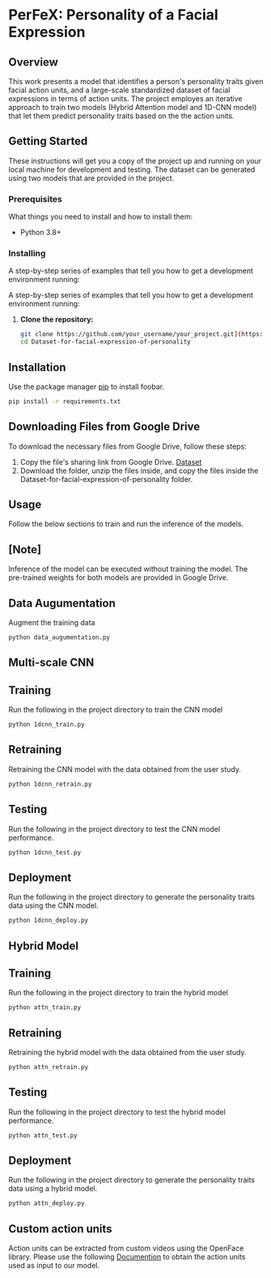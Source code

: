 # PerFeX: Personality of a Facial Expression


## Overview

This work presents a model that identifies a person's personality traits given facial action units, and a large-scale standardized dataset of facial expressions in terms of action units. The project employes an iterative approach to train two models (Hybrid Attention model and 1D-CNN model) that let them predict personality traits based on the the action units.

## Getting Started

These instructions will get you a copy of the project up and running on your local machine for development and testing. The dataset can be generated using two models that are provided in the project.

### Prerequisites

What things you need to install and how to install them:

- Python 3.8+

### Installing

A step-by-step series of examples that tell you how to get a development environment running:

A step-by-step series of examples that tell you how to get a development environment running:

1. **Clone the repository:**
   ```bash
   git clone https://github.com/your_username/your_project.git](https://github.com/kodavatiSrikar/Dataset-for-facial-expression-of-personality.git
   cd Dataset-for-facial-expression-of-personality
   ```
## Installation

Use the package manager [pip](https://pip.pypa.io/en/stable/) to install foobar.

```bash
pip install -r requirements.txt
```

## Downloading Files from Google Drive

To download the necessary files from Google Drive, follow these steps:

1. Copy the file's sharing link from Google Drive.
   [Dataset](https://drive.google.com/drive/folders/1n9G8FeW_8PeC4JbNj_1vFRuOEVretTGw?usp=drive_link)
2. Download the folder, unzip the files inside, and copy the files inside the Dataset-for-facial-expression-of-personality folder.

## Usage

Follow the below sections to train and run the inference of the models. 

## [Note]

Inference of the model can be executed without training the model. The pre-trained weights for both models are provided in Google Drive.

## Data Augumentation
Augment the training data
```bash
python data_augumentation.py
```

## Multi-scale CNN

## Training

Run the following in the project directory to train the CNN model

```bash
python 1dcnn_train.py
```

## Retraining

Retraining the CNN model with the data obtained from the user study.

```bash
python 1dcnn_retrain.py
```

## Testing

Run the following in the project directory to test the CNN model performance.

```bash
python 1dcnn_test.py
```

## Deployment

Run the following in the project directory to generate the personality traits data using the CNN model.

```bash
python 1dcnn_deploy.py
```

## Hybrid Model

## Training

Run the following in the project directory to train the hybrid model

```bash
python attn_train.py
```


## Retraining

Retraining the hybrid model with the data obtained from the user study.

```bash
python attn_retrain.py
```
## Testing

Run the following in the project directory to test the hybrid model performance.

```bash
python attn_test.py
```

## Deployment

Run the following in the project directory to generate the personality traits data using a hybrid model.

```bash
python attn_deploy.py
```

## Custom action units

Action units can be extracted from custom videos using the OpenFace library. Please use the following [Documention](https://github.com/TadasBaltrusaitis/OpenFace/wiki) to obtain the action units used as input to our model.


